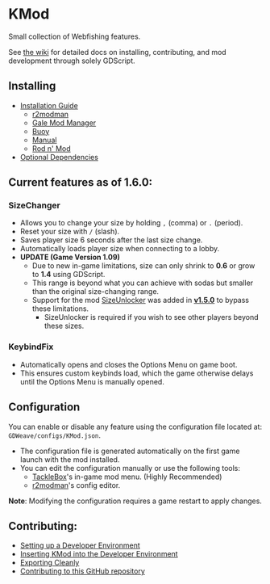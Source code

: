 # KMod
Small collection of Webfishing features.

See [the wiki](https://github.com/katzerax/kmod/wiki) for detailed docs on installing, contributing, and mod development through solely GDScript.
## Installing
- [Installation Guide](https://github.com/katzerax/kmod/wiki/Installation)
    - [r2modman](https://github.com/katzerax/kmod/wiki/Installation#r2modman)
    - [Gale Mod Manager](https://github.com/katzerax/kmod/wiki/Installation#gale-mod-manager)
    - [Buoy](https://github.com/katzerax/kmod/wiki/Installation#buoy-mod-manager)
    - [Manual](https://github.com/katzerax/kmod/wiki/Installation#manual)
    - [Rod n' Mod](https://github.com/katzerax/kmod/wiki/Installation#rod-n-mod)
- [Optional Dependencies](https://github.com/katzerax/kmod/wiki/Installation#optional-dependencies)

## Current features as of 1.6.0:
### **SizeChanger**  
  - Allows you to change your size by holding `,` (comma) or `.` (period).  
  - Reset your size with `/` (slash).  
  - Saves player size 6 seconds after the last size change.  
  - Automatically loads player size when connecting to a lobby.  
  - **UPDATE (Game Version 1.09)**  
    - Due to new in-game limitations, size can only shrink to **0.6** or grow to **1.4** using GDScript.  
    - This range is beyond what you can achieve with sodas but smaller than the original size-changing range.  
    - Support for the mod [SizeUnlocker](https://github.com/Nowaha/SizeUnlocker) was added in **[v1.5.0](https://github.com/katzerax/kmod/releases/tag/1.5.0)** to bypass these limitations.
      - SizeUnlocker is required if you wish to see other players beyond these sizes.  
### **KeybindFix**
  - Automatically opens and closes the Options Menu on game boot.
  - This ensures custom keybinds load, which the game otherwise delays until the Options Menu is manually opened.  

## Configuration
You can enable or disable any feature using the configuration file located at:  
`GDWeave/configs/KMod.json`.  

- The configuration file is generated automatically on the first game launch with the mod installed.  
- You can edit the configuration manually or use the following tools:   
  - [TackleBox](https://github.com/puppy-girl/TackleBox)'s in-game mod menu. (Highly Recommended) 
  - [r2modman](https://github.com/ebkr/r2modmanPlus/releases/latest)'s config editor.

**Note**: Modifying the configuration requires a game restart to apply changes.

## Contributing:
- [Setting up a Developer Environment](https://github.com/katzerax/kmod/wiki/Contributing#setting-up-a-developer-environment)
- [Inserting KMod into the Developer Environment](https://github.com/katzerax/kmod/wiki/Contributing#inserting-kmod-into-the-developer-environment)
- [Exporting Cleanly](https://github.com/katzerax/kmod/wiki/Contributing#exporting-cleanly)
- [Contributing to this GitHub repository](https://github.com/katzerax/kmod/wiki/Contributing#contributing-to-this-github-repository)
